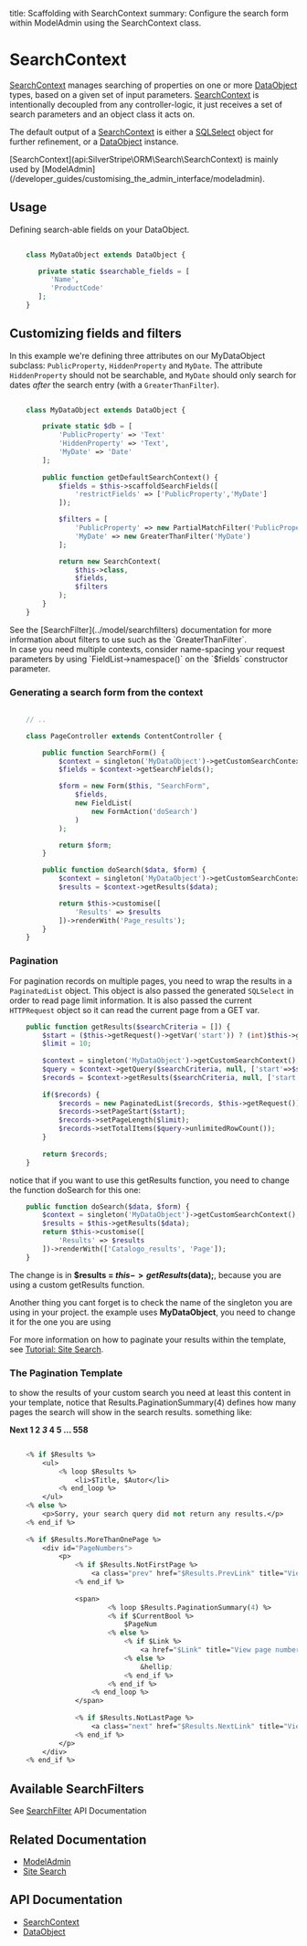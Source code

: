 title: Scaffolding with SearchContext
summary: Configure the search form within ModelAdmin using the SearchContext class.

# SearchContext

[SearchContext](api:SilverStripe\ORM\Search\SearchContext) manages searching of properties on one or more [DataObject](api:SilverStripe\ORM\DataObject) types, based on a given set of
input parameters. [SearchContext](api:SilverStripe\ORM\Search\SearchContext) is intentionally decoupled from any controller-logic, it just receives a set of
search parameters and an object class it acts on.

The default output of a [SearchContext](api:SilverStripe\ORM\Search\SearchContext) is either a [SQLSelect](api:SilverStripe\ORM\Queries\SQLSelect) object for further refinement, or a
[DataObject](api:SilverStripe\ORM\DataObject) instance.

<div class="notice" markdown="1">
[SearchContext](api:SilverStripe\ORM\Search\SearchContext) is mainly used by [ModelAdmin](/developer_guides/customising_the_admin_interface/modeladmin).
</div>

## Usage

Defining search-able fields on your DataObject.


```php
	
	class MyDataObject extends DataObject {

	   private static $searchable_fields = [
	      'Name',
	      'ProductCode'
	   ];
	}

```

## Customizing fields and filters

In this example we're defining three attributes on our MyDataObject subclass: `PublicProperty`, `HiddenProperty`
and `MyDate`. The attribute `HiddenProperty` should not be searchable, and `MyDate` should only search for dates
*after* the search entry (with a `GreaterThanFilter`).


```php
	
	class MyDataObject extends DataObject {

		private static $db = [
			'PublicProperty' => 'Text'
			'HiddenProperty' => 'Text',
			'MyDate' => 'Date'
		];
		
		public function getDefaultSearchContext() {
			$fields = $this->scaffoldSearchFields([
				'restrictFields' => ['PublicProperty','MyDate']
			]);

			$filters = [
				'PublicProperty' => new PartialMatchFilter('PublicProperty'),
				'MyDate' => new GreaterThanFilter('MyDate')
			];

			return new SearchContext(
				$this->class, 
				$fields, 
				$filters
			);
		}
	}

```

<div class="notice" markdown="1">
See the [SearchFilter](../model/searchfilters) documentation for more information about filters to use such as the
`GreaterThanFilter`.
</div>

<div class="notice" markdown="1">
In case you need multiple contexts, consider name-spacing your request parameters by using `FieldList->namespace()` on
the `$fields` constructor parameter.
</div>

### Generating a search form from the context


```php
	
	// ..

	class PageController extends ContentController {

		public function SearchForm() {
			$context = singleton('MyDataObject')->getCustomSearchContext();
			$fields = $context->getSearchFields();

			$form = new Form($this, "SearchForm",
				$fields,
				new FieldList(
					new FormAction('doSearch')
				)
			);

			return $form;
		}

		public function doSearch($data, $form) {
			$context = singleton('MyDataObject')->getCustomSearchContext();
			$results = $context->getResults($data);

			return $this->customise([
				'Results' => $results
			])->renderWith('Page_results');
		}
	}

```

### Pagination

For pagination records on multiple pages, you need to wrap the results in a
`PaginatedList` object. This object is also passed the generated `SQLSelect`
in order to read page limit information. It is also passed the current
`HTTPRequest` object so it can read the current page from a GET var.


```php
	public function getResults($searchCriteria = []) {
		$start = ($this->getRequest()->getVar('start')) ? (int)$this->getRequest()->getVar('start') : 0;
		$limit = 10;
			
		$context = singleton('MyDataObject')->getCustomSearchContext();
		$query = $context->getQuery($searchCriteria, null, ['start'=>$start,'limit'=>$limit]);
		$records = $context->getResults($searchCriteria, null, ['start'=>$start,'limit'=>$limit]);
		
		if($records) {
			$records = new PaginatedList($records, $this->getRequest());
			$records->setPageStart($start);
			$records->setPageLength($limit);
			$records->setTotalItems($query->unlimitedRowCount());
		}
		
		return $records;
	}

```

notice that if you want to use this getResults function, you need to change the function doSearch for this one:


```php
	public function doSearch($data, $form) {
		$context = singleton('MyDataObject')->getCustomSearchContext();
		$results = $this->getResults($data);
		return $this->customise([
			'Results' => $results
		])->renderWith(['Catalogo_results', 'Page']);
	}

```

The change is in **$results = $this->getResults($data);**, because you are using a custom getResults function.

Another thing you cant forget is to check the name of the singleton you are using in your project. the example uses
**MyDataObject**, you need to change it for the one you are using

For more information on how to paginate your results within the template, see [Tutorial: Site Search](/tutorials/4-site-search).


### The Pagination Template

to show the results of your custom search you need at least this content in your template, notice that
Results.PaginationSummary(4) defines how many pages the search will show in the search results. something like:

**Next   1 2  *3*  4  5 &hellip; 558**  
```ss

	<% if $Results %>
		<ul>
			<% loop $Results %>
				<li>$Title, $Autor</li>
			<% end_loop %>
		</ul>
	<% else %>
		<p>Sorry, your search query did not return any results.</p>
	<% end_if %>
	
	<% if $Results.MoreThanOnePage %>
		<div id="PageNumbers">
			<p>
				<% if $Results.NotFirstPage %>
					<a class="prev" href="$Results.PrevLink" title="View the previous page">Prev</a>
				<% end_if %>
			
				<span>
			    		<% loop $Results.PaginationSummary(4) %>
						<% if $CurrentBool %>
							$PageNum
						<% else %>
							<% if $Link %>
								<a href="$Link" title="View page number $PageNum">$PageNum</a>
							<% else %>
								&hellip;
							<% end_if %>
						<% end_if %>
					<% end_loop %>
				</span>
			
				<% if $Results.NotLastPage %>
					<a class="next" href="$Results.NextLink" title="View the next page">Next</a>
				<% end_if %>
			</p>
		</div>
	<% end_if %>
```

## Available SearchFilters

See [SearchFilter](api:SilverStripe\ORM\Filters\SearchFilter) API Documentation


## Related Documentation

* [ModelAdmin](/developer_guides/customising_the_admin_interface/modeladmin)
* [Site Search](/tutorials/site_search)

## API Documentation

* [SearchContext](api:SilverStripe\ORM\Search\SearchContext)
* [DataObject](api:SilverStripe\ORM\DataObject)

